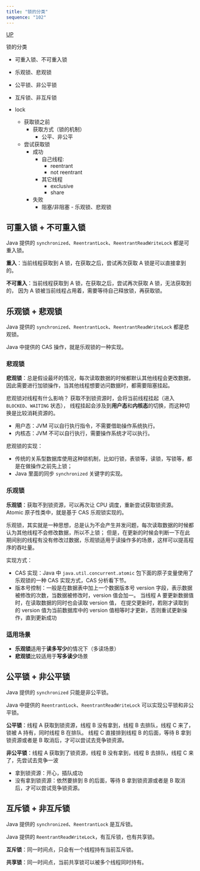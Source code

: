 ```yaml
---
title: "锁的分类"
sequence: "102"
---
```


[UP](/java-concurrency.html)


锁的分类

- 可重入锁、不可重入锁
- 乐观锁、悲观锁
- 公平锁、非公平锁
- 互斥锁、非互斥锁


- lock
    - 获取锁之前
        - 获取方式（锁的机制）
            - 公平、非公平
    - 尝试获取锁
        - 成功
            - 自己线程:
                - reentrant
                - not reentrant
            - 其它线程
                - exclusive
                - share
        - 失败
            - 阻塞/非阻塞 - 乐观锁、悲观锁

## 可重入锁 + 不可重入锁

Java 提供的 `synchronized`、`ReentrantLock`、`ReentrantReadWriteLock` 都是可重入锁。

**重入**：当前线程获取到 A 锁，在获取之后，尝试再次获取 A 锁是可以直接拿到的。

**不可重入**：当前线程获取到 A 锁，在获取之后，尝试再次获取 A 锁，无法获取到的，
因为 A 锁被当前线程占用着，需要等待自己释放锁，再获取锁。

## 乐观锁 + 悲观锁

Java 提供的 `synchronized`、`ReentrantLock`、`ReentrantReadWriteLock` 都是悲观锁。

Java 中提供的 CAS 操作，就是乐观锁的一种实现。

### 悲观锁

**悲观锁**：总是假设最坏的情况，每次读取数据的时候都默认其他线程会更改数据，因此需要进行加锁操作，当其他线程想要访问数据时，都需要阻塞挂起。

悲观锁对线程有什么影响？
获取不到锁资源时，会将当前线程挂起（进入 `BLOCKED`、`WAITING` 状态），
线程挂起会涉及到**用户态**和**内核态**的切换，而这种切换是比较消耗资源的。

- 用户态：JVM 可以自行执行指令，不需要借助操作系统执行。
- 内核态：JVM 不可以自行执行，需要操作系统才可以执行。

悲观锁的实现：

- 传统的关系型数据库使用这种锁机制，比如行锁，表锁等，读锁，写锁等，都是在做操作之前先上锁；
- Java 里面的同步 `synchronized` 关键字的实现。

### 乐观锁

**乐观锁**：获取不到锁资源，可以再次让 CPU 调度，重新尝试获取锁资源。
Atomic 原子性类中，就是基于 CAS 乐观锁实现的。

乐观锁，其实就是一种思想，总是认为不会产生并发问题，每次读取数据的时候都认为其他线程不会修改数据，所以不上锁；
但是，在更新的时候会判断一下在此期间别的线程有没有修改过数据，乐观锁适用于读操作多的场景，这样可以提高程序的吞吐量。

实现方式：

- CAS 实现：Java 中 `java.util.concurrent.atomic` 包下面的原子变量使用了乐观锁的一种 CAS 实现方式，CAS 分析看下节。
- 版本号控制：一般是在数据表中加上一个数据版本号 version 字段，表示数据被修改的次数，当数据被修改时，version 值会加一。
  当线程 A 要更新数据值时，在读取数据的同时也会读取 version 值，
  在提交更新时，若刚才读取到的 version 值为当前数据库中的 version 值相等时才更新，否则重试更新操作，直到更新成功

### 适用场景

- **乐观锁**适用于**读多写少**的情况下（多读场景）
- **悲观锁**比较适用于**写多读少**场景

## 公平锁 + 非公平锁

Java 提供的 `synchronized` 只能是非公平锁。

Java 中提供的 `ReentrantLock`、`ReentrantReadWriteLock` 可以实现公平锁和非公平锁。

**公平锁**：线程 A 获取到锁资源，线程 B 没有拿到，线程 B 去排队，线程 C 来了，锁被 A 持有，同时线程 B 在排队。
线程 C 直接排到线程 B 的后面，等待 B 拿到锁资源或者是 B 取消后，才可以尝试去竞争锁资源。

**非公平锁**：线程 A 获取到了锁资源，线程 B 没有拿到，线程 B 去排队，线程 C 来了，先尝试去竞争一波

- 拿到锁资源：开心，插队成功
- 没有拿到锁资源：依然要排到 B 的后面，等待 B 拿到锁资源或者是 B 取消后，才可以尝试竞争锁资源。

## 互斥锁 + 非互斥锁

Java 提供的 `synchronized`、`ReentrantLock` 是互斥锁。

Java 提供的 `ReentrantReadWriteLock`，有互斥锁，也有共享锁。

**互斥锁**：同一时间点，只会有一个线程持有当前互斥锁。

**共享锁**：同一时间点，当前共享锁可以被多个线程同时持有。

